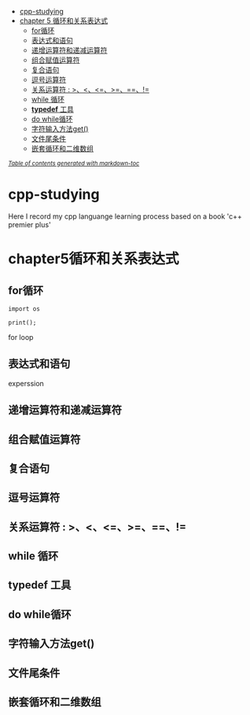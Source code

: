 - [cpp-studying](#cpp-studying)
- [chapter 5 循环和关系表达式](#chapter5循环和关系表达式)
  * [for循环](#for循环)
  * [表达式和语句](#------)
  * [递增运算符和递减运算符](#-----------)
  * [组合赋值运算符](#-------)
  * [复合语句](#----)
  * [逗号运算符](#-----)
  * [关系运算符 : >、<、<=、>=、==、!=](#-----------------------)
  * [while 循环](#while---)
  * [**typedef** 工具](#--typedef-----)
  * [do while循环](#do-while--)
  * [字符输入方法get()](#------get--)
  * [文件尾条件](#-----)
  * [嵌套循环和二维数组](#---------)

<small><i><a href='http://ecotrust-canada.github.io/markdown-toc/'>Table of contents generated with markdown-toc</a></i></small>

# cpp-studying
Here I  record my cpp languange learning process based on a book 'c++ premier plus'

# chapter5循环和关系表达式
## for循环
  ```
  import os
  
  print();
  ```
  for loop
## 表达式和语句
  experssion
## 递增运算符和递减运算符

## 组合赋值运算符

## 复合语句

## 逗号运算符

## 关系运算符 : >、<、<=、>=、==、!=

## while 循环

## **typedef** 工具

## do while循环

## 字符输入方法get()

## 文件尾条件

## 嵌套循环和二维数组
